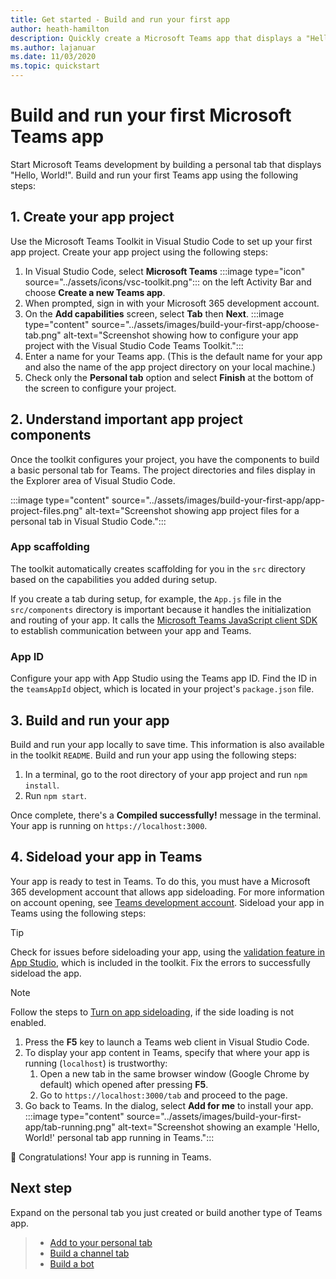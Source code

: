```yaml
---
title: Get started - Build and run your first app
author: heath-hamilton
description: Quickly create a Microsoft Teams app that displays a "Hello, World!" message using the Microsoft Teams Toolkit.
ms.author: lajanuar
ms.date: 11/03/2020
ms.topic: quickstart
---
```

# Build and run your first Microsoft Teams app

Start Microsoft Teams development by building a personal tab that displays "Hello, World!".
Build and run your first Teams app using the following steps:

## 1. Create your app project

Use the Microsoft Teams Toolkit in Visual Studio Code to set up your first app project. Create your app project using the following steps:

1. In Visual Studio Code, select **Microsoft Teams** :::image type="icon" source="../assets/icons/vsc-toolkit.png"::: on the left Activity Bar and choose **Create a new Teams app**.
1. When prompted, sign in with your Microsoft 365 development account.
1. On the **Add capabilities** screen, select **Tab** then **Next**.
:::image type="content" source="../assets/images/build-your-first-app/choose-tab.png" alt-text="Screenshot showing how to configure your app project with the Visual Studio Code Teams Toolkit.":::
1. Enter a name for your Teams app. (This is the default name for your app and also the name of the app project directory on your local machine.)
1. Check only the **Personal tab** option and select **Finish** at the bottom of the screen to configure your project.

## 2. Understand important app project components

Once the toolkit configures your project, you have the components to build a basic personal tab for Teams. The project directories and files display in the Explorer area of Visual Studio Code.

:::image type="content" source="../assets/images/build-your-first-app/app-project-files.png" alt-text="Screenshot showing app project files for a personal tab in Visual Studio Code.":::

### App scaffolding

The toolkit automatically creates scaffolding for you in the `src` directory based on the capabilities you added during setup.

If you create a tab during setup, for example, the `App.js` file in the `src/components` directory is important because it handles the initialization and routing of your app. It calls the [Microsoft Teams JavaScript client SDK](../tabs/how-to/using-teams-client-sdk.md) to establish communication between your app and Teams.

### App ID

Configure your app with App Studio using the Teams app ID. Find the ID in the `teamsAppId` object, which is located in your project's `package.json` file.

## 3. Build and run your app

Build and run your app locally to save time. This information is also available in the toolkit `README`. Build and run your app using the following steps:

1. In a terminal, go to the root directory of your app project and run `npm install`.
1. Run `npm start`.

Once complete, there's a **Compiled successfully!** message in the terminal. Your app is running on `https://localhost:3000`.

## 4. Sideload your app in Teams

Your app is ready to test in Teams. To do this, you must have a Microsoft 365 development account that allows app sideloading. For more information on account opening, see [Teams development account](../build-your-first-app/build-first-app-overview.md#set-up-your-development-account). Sideload your app in Teams using the following steps:

> [!TIP]
> Check for issues before sideloading your app, using the [validation feature in App Studio](../concepts/deploy-and-publish/appsource/prepare/submission-checklist.md#teams-app-validation-tool), which is included in the toolkit. Fix the errors to successfully sideload the app.

> [!NOTE]
> Follow the steps to [Turn on app sideloading](../concepts/build-and-test/prepare-your-o365-tenant.md#enable-custom-teams-apps-and-turn-on-custom-app-uploading), if the side loading is not enabled.
1. Press the **F5** key to launch a Teams web client in Visual Studio Code.
1. To display your app content in Teams, specify that where your app is running (`localhost`) is trustworthy:
   1. Open a new tab in the same browser window (Google Chrome by default) which opened after pressing **F5**.
   1. Go to `https://localhost:3000/tab` and proceed to the page.
1. Go back to Teams. In the dialog, select **Add for me** to install your app.
:::image type="content" source="../assets/images/build-your-first-app/tab-running.png" alt-text="Screenshot showing an example 'Hello, World!' personal tab app running in Teams.":::

🎉 Congratulations! Your app is running in Teams.

## Next step

Expand on the personal tab you just created or build another type of Teams app.

> * [Add to your personal tab](../build-your-first-app/build-personal-tab.md)
> * [Build a channel tab](../build-your-first-app/build-channel-tab.md)
> * [Build a bot](../build-your-first-app/build-bot.md)
